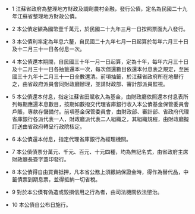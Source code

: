 * 1 江蘇省政府為整理地方財政及調劑農村金融，發行公債，定名為民國二十九年江蘇省整理地方財政公債。

* 2 本公債定額為國幣壹千萬元，於民國二十九年三月一日按照票面九八發行。

* 3 本公債利率定為年息六釐，自民國二十九年七月一日起算於每年六月三十日及十二月三十一日各付息一次。

* 4 本公債還本期間，自民國三十年一月一日起算，定為十年，每年六月三十日及十二月三十一日各抽籤還本一次，每次償還數目依還本付息表之規定，至民國三十九年十二月三十一日全數還清。前項抽籤，於江蘇省政府所在地舉行之，由省政府派員會同財政廳辦理，並請財政部、審計部派員監視。

* 5 本公債還本付息，指定江蘇省田賦收入為基金，由財政廳依照還本付息表所列每期應還本息數目，按期如數撥交代理省庫銀行收入本公債基金保管委員會戶賬，專款存儲備付。前項基金保管委員會，由財政部、審計部、省政府代理省庫銀行各派代表一人，財政廳派代表二人組織之，其組織規程，由財政廳擬訂送由省政府轉呈行政院核定。

* 6 本公債還本付息，指定代理省庫銀行為經理機關。

* 7 本公債債票分萬元、千元、百元、十元四種，均為無記名式，由省政府主席財政廳長簽字蓋印發行。

* 8 本公債得自由買賣抵押，凡本省公務上須繳納保證金時，得作為替代品，中籤債票到期息票，並得抵納一切省稅。

* 9 對於本公債有偽造或毀損信用之行為者，由司法機關依法懲治。

* 10 本公債自公布日施行。

